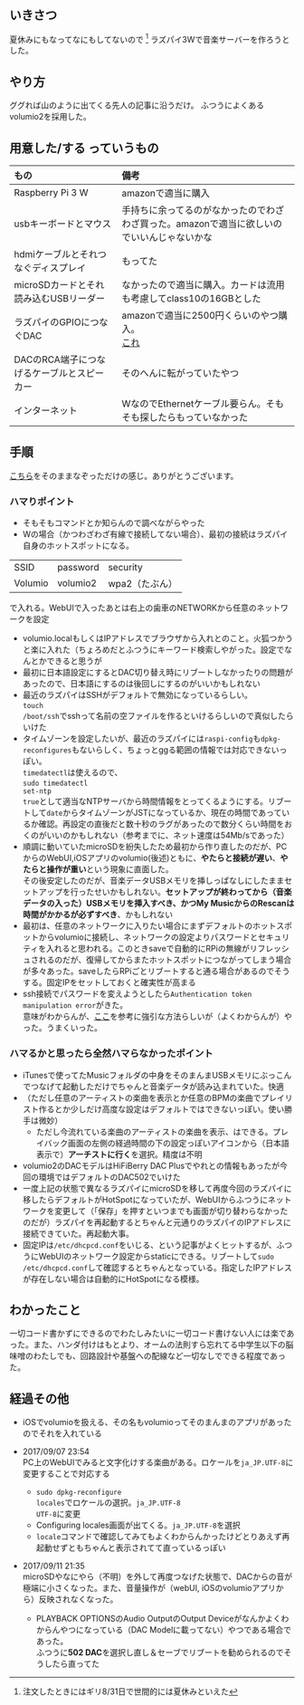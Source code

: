 ## いきさつ
夏休みにもなってなにもしてないので [^1] ラズパイ3Wで音楽サーバーを作ろうとした。

## やり方
ググれば山のように出てくる先人の記事に沿うだけ。
ふつうによくあるvolumio2を採用した。

## 用意した/する っていうもの
| もの     | 備考 |
|:----------------|:------------------|
|  Raspberry Pi 3 W  |  amazonで適当に購入  |
|  usbキーボードとマウス  |  手持ちに余ってるのがなかったのでわざわざ買った。amazonで適当に欲しいのでいいんじゃないかな  |
| hdmiケーブルとそれつなぐディスプレイ| もってた |
| microSDカードとそれ読み込むUSBリーダー | なかったので適当に購入。カードは流用も考慮してclass10の16GBとした |
| ラズパイのGPIOにつなぐDAC | amazonで適当に2500円くらいのやつ購入。<br>[これ](http://amzn.asia/76pBinV) |
| DACのRCA端子につなげるケーブルとスピーカー| そのへんに転がっていたやつ |
| インターネット | WなのでEthernetケーブル要らん。そもそも探したらもっていなかった|

## 手順
[こちら](http://karaage.hatenadiary.jp/entry/2017/01/20/073000)をそのままなぞっただけの感じ。ありがとうございます。

### ハマりポイント
- そもそもコマンドとか知らんので調べながらやった
- Wの場合（かつわざわざ有線で接続してない場合）、最初の接続はラズパイ自身のホットスポットになる。
<table>
<tr>
    <td>SSID</td>
    <td>password</td>
    <td>security</td>
</tr>
<tr>
    <td>Volumio</td>
    <td>volumio2</td>
    <td>wpa2（たぶん）</td>
</tr>
</table>

で入れる。WebUIで入ったあとは右上の歯車のNETWORKから任意のネットワークを設定

- volumio.localもしくはIPアドレスでブラウザから入れとのこと。火狐つかうと楽に入れた（ちょろめだとふつうにキーワード検索しやがった。設定でなんとかできると思うが
- 最初に日本語設定にするとDAC切り替え時にリブートしなかったりの問題があったので、日本語にするのは後回しにするのがいいかもしれない
- 最近のラズパイはSSHがデフォルトで無効になっているらしい。<br>
<code>touch /boot/ssh</code>でsshって名前の空ファイルを作るといけるらしいので真似したらいけた
- タイムゾーンを設定したいが、最近のラズパイには<code>raspi-config</code>も<code>dpkg-reconfigures</code>もないらしく、ちょっとggる範囲の情報では対応できないっぽい。<br>
<code>timedatectl</code>は使えるので、<br>
<code>sudo timedatectl set-ntp true</code>として適当なNTPサーバから時間情報をとってくるようにする。リブートして<code>date</code>からタイムゾーンがJSTになっているか、現在の時間であっているか確認。再設定の直後だと数十秒のラグがあったので数分くらい時間をおくのがいいのかもしれない（参考までに、ネット速度は54Mb/sであった）
- 順調に動いていたmicroSDを紛失したため最初から作り直したのだが、PCからのWebUI,iOSアプリのvolumio(後述)ともに、<strong>やたらと接続が遅い</strong>、<strong>やたらと操作が重い</strong>という現象に直面した。</br>その後安定したのだが、音楽データUSBメモリを挿しっぱなしにしたままセットアップを行ったせいかもしれない。<strong>セットアップが終わってから（音楽データの入った）USBメモリを挿入すべき、かつMy MusicからのRescanは時間がかかるが必ずすべき</strong>、かもしれない
- 最初は、任意のネットワークに入りたい場合にまずデフォルトのホットスポットからvolumioに接続し、ネットワークの設定よりパスワードとセキュリティを入れると思われる。このときsaveで自動的にRPiの無線がリフレッシュされるのだが、復帰してからまたホットスポットにつながってしまう場合が多々あった。saveしたらRPiごとリブートすると通る場合があるのでそうする。固定IPをセットしておくと確実性が高まる
- ssh接続でパスワードを変えようとしたら<code>Authentication token manipulation error</code>がきた。</br>
意味がわからんが、[ここ](https://importgeek.wordpress.com/2016/06/18/authentication-token-manipulation-error/)を参考に強引な方法らしいが（よくわからんが）やった。うまくいった。


### ハマるかと思ったら全然ハマらなかったポイント
- iTunesで使ってたMusicフォルダの中身をそのまんまUSBメモリにぶっこんでつなげて起動しただけでちゃんと音楽データが読み込まれていた。快適
- （ただし任意のアーティストの楽曲を表示とか任意のBPMの楽曲でプレイリスト作るとか少しだけ高度な設定はデフォルトではできないっぽい。使い勝手は微妙）
    - ただし今流れている楽曲のアーティストの楽曲を表示、はできる。プレイバック画面の左側の経過時間の下の設定っぽいアイコンから（日本語表示で）<strong>アーチストに行く</strong>を選択。精度は不明
- volumio2のDACモデルはHiFiBerry DAC Plusでやれとの情報もあったが今回の環境ではデフォルトのDAC502でいけた
- 一度上記の状態で異なるラズパイにmicroSDを移して再度今回のラズパイに移したらデフォルトがHotSpotになっていたが、WebUIからふつうにネットワークを変更して（「保存」を押すといつまでも画面が切り替わらなかったのだが）ラズパイを再起動するとちゃんと元通りのラズパイのIPアドレスに接続できていた。再起動大事。
- 固定IPは<code>/etc/dhcpcd.conf</code>をいじる、という記事がよくヒットするが、ふつうにWebUIのネットワーク設定からstaticにできる。リブートして<code>sudo /etc/dhcpcd.conf</code>して確認するとちゃんとなっている。指定したIPアドレスが存在しない場合は自動的にHotSpotになる模様。

## わかったこと

一切コード書かずにできるのでわたしみたいに一切コード書けない人には楽であった。また、ハンダ付けはもとより、オームの法則すら忘れてる中学生以下の脳味噌のわたしでも、回路設計や基盤への配線など一切なしでできる程度であった。

## 経過その他
- iOSでvolumioを扱える、その名もvolumioってそのまんまのアプリがあったのでそれを入れている

- 2017/09/07 23:54</br>
  PC上のWebUIでみると文字化けする楽曲がある。ロケールを<code>ja_JP.UTF-8</code>に変更することで対応する
    - <code>sudo dpkg-reconfigure locales</code>でロケールの選択。<code>ja_JP.UTF-8 UTF-8</code>に変更
    - Configuring locales画面が出てくる。<code>ja_JP.UTF-8</code>を選択
    - <code>locale</code>コマンドで確認してみてもよくわからんかったけどとりあえず再起動せずともちゃんと表示されてて直っているっぽい
- 2017/09/11 21:35</br>
    microSDやなにやら（不明）を外して再度つなげた状態で、DACからの音が極端に小さくなった。また、音量操作が（webUI, iOSのvolumioアプリから）反映されなくなった。
    - PLAYBACK OPTIONSのAudio OutputのOutput Deviceがなんかよくわからんやつになっている（DAC Modelに載ってない）やつである場合であった。</br>
    ふつうに<strong>502 DAC</strong>を選択し直し＆セーブでリブートを勧められるのでそうしたら直ってた



[^1]: 注文したときにはギリ8/31日で世間的には夏休みといえた
